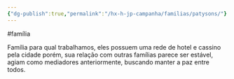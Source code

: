 ```yaml
---
{"dg-publish":true,"permalink":"/hx-h-jp-campanha/familias/patysons/"}
---
```


#família

Família para qual trabalhamos, eles possuem uma rede de hotel e cassino pela cidade porém, sua relação com outras famílias parece ser estável, agiam como mediadores anteriormente, buscando manter a paz entre todos.